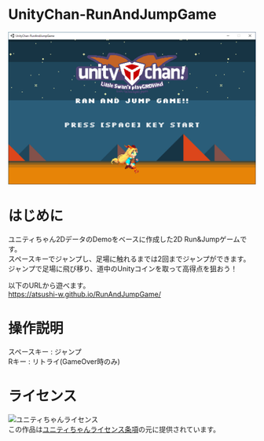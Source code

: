 # UnityChan-RunAndJumpGame
<img src="./ss.png" width="600">

# はじめに
ユニティちゃん2DデータのDemoをベースに作成した2D Run&Jumpゲームです。   
スペースキーでジャンプし、足場に触れるまでは2回までジャンプができます。  
ジャンプで足場に飛び移り、道中のUnityコインを取って高得点を狙おう！  
  
以下のURLから遊べます。  
https://atsushi-w.github.io/RunAndJumpGame/

# 操作説明
スペースキー : ジャンプ  
Rキー : リトライ(GameOver時のみ)

# ライセンス
![ユニティちゃんライセンス](http://unity-chan.com/images/imageLicenseLogo.png)  
この作品は[ユニティちゃんライセンス条項](https://unity-chan.com/contents/license_jp/)の元に提供されています。
